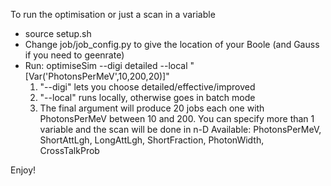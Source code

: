 To run the optimisation or just a scan in a variable

- source setup.sh
- Change job/job_config.py to give the location of your Boole (and Gauss if you need to geenrate) 
- Run: optimiseSim --digi detailed --local "[Var('PhotonsPerMeV',10,200,20)]"
    1. "--digi" lets you choose detailed/effective/improved
    2. "--local" runs locally, otherwise goes in batch mode
    3. The final argument will produce 20 jobs each one with PhotonsPerMeV between 10 and 200. 
        You can specify more than 1 variable and the scan will be done in n-D
        Available: PhotonsPerMeV, ShortAttLgh, LongAttLgh, ShortFraction, PhotonWidth, CrossTalkProb

Enjoy!


